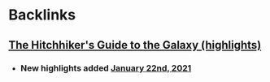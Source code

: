 
# Backlinks
## [The Hitchhiker's Guide to the Galaxy (highlights)](<The Hitchhiker's Guide to the Galaxy (highlights).md>)
- ### New highlights added [January 22nd, 2021](<January 22nd, 2021.md>)

